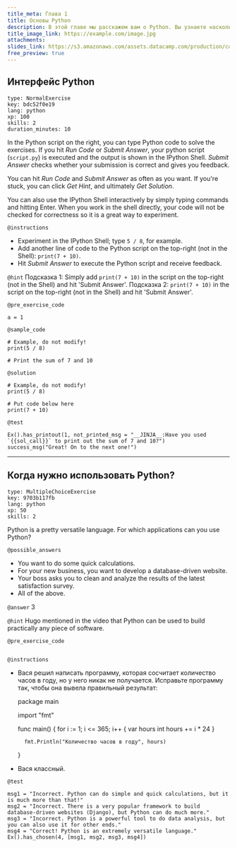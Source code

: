 ```yaml
---
title_meta: Глава 1
title: Основы Python
description: В этой главе мы расскажем вам о Python. Вы узнаете насколько он клевый.
title_image_link: https://example.com/image.jpg
attachments:
slides_link: https://s3.amazonaws.com/assets.datacamp.com/production/course_735/slides/chapter1.pdf
free_preview: true
---
```



## Интерфейс Python

```lesson
type: NormalExercise
key: bdc52f0e19
lang: python
xp: 100
skills: 2
duration_minutes: 10
```

In the Python script on the right, you can type Python code to solve the exercises. If you hit _Run Code_ or _Submit Answer_, your python script (`script.py`) is executed and the output is shown in the IPython Shell. _Submit Answer_ checks whether your submission is correct and gives you feedback.

You can hit _Run Code_ and _Submit Answer_ as often as you want. If you're stuck, you can click _Get Hint_, and ultimately _Get Solution_.

You can also use the IPython Shell interactively by simply typing commands and hitting Enter. When you work in the shell directly, your code will not be checked for correctness so it is a great way to experiment.

`@instructions`
- Experiment in the IPython Shell; type `5 / 8`, for example.
- Add another line of code to the Python script on the top-right (not in the Shell): `print(7 + 10)`.
- Hit _Submit Answer_ to execute the Python script and receive feedback.

`@hint`
Подсказка 1: Simply add `print(7 + 10)` in the script on the top-right (not in the Shell) and hit 'Submit Answer'.
Подсказка 2: `print(7 + 10)` in the script on the top-right (not in the Shell) and hit 'Submit Answer'.

`@pre_exercise_code`
```{python}
a = 1
```

`@sample_code`
```{python}
# Example, do not modify!
print(5 / 8)

# Print the sum of 7 and 10

```

`@solution`
```{python}
# Example, do not modify!
print(5 / 8)

# Put code below here
print(7 + 10)
```

`@test`
```{python}
Ex().has_printout(1, not_printed_msg = "__JINJA__:Have you used `{{sol_call}}` to print out the sum of 7 and 10?")
success_msg("Great! On to the next one!")
```

---

## Когда нужно использовать Python?

```lesson
type: MultipleChoiceExercise
key: 9703b117fb
lang: python
xp: 50
skills: 2
```

Python is a pretty versatile language. For which applications can you use Python?

`@possible_answers`
- You want to do some quick calculations.
- For your new business, you want to develop a database-driven website.
- Your boss asks you to clean and analyze the results of the latest satisfaction survey.
- All of the above.

`@answer`
3

`@hint`
Hugo mentioned in the video that Python can be used to build practically any piece of software.

`@pre_exercise_code`
```{python}

```

`@instructions`
- Вася решил написать программу, которая сосчитает количество часов в году, но у него никак не получается. Исправьте программу так, чтобы она вывела правильный результат:

    package main

    import "fmt"

    func main() {
        for i := 1; i <= 365; i++ {
            var hours int
            hours += i * 24
        }
        
        fmt.Println("Количество часов в году", hours)
    }

- Вася классный.

`@test`
```{python}
msg1 = "Incorrect. Python can do simple and quick calculations, but it is much more than that!"
msg2 = "Incorrect. There is a very popular framework to build database-driven websites (Django), but Python can do much more."
msg3 = "Incorrect. Python is a powerful tool to do data analysis, but you can also use it for other ends."
msg4 = "Correct! Python is an extremely versatile language."
Ex().has_chosen(4, [msg1, msg2, msg3, msg4])
```

